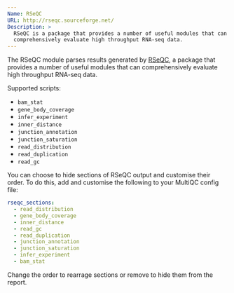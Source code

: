 ```yaml
---
Name: RSeQC
URL: http://rseqc.sourceforge.net/
Description: >
  RSeQC is a package that provides a number of useful modules that can
  comprehensively evaluate high throughput RNA-seq data.
---
```


The RSeQC module parses results generated by
[RSeQC](http://rseqc.sourceforge.net/),
a package that provides a number of useful modules that can
comprehensively evaluate high throughput RNA-seq data.

Supported scripts:

- `bam_stat`
- `gene_body_coverage`
- `infer_experiment`
- `inner_distance`
- `junction_annotation`
- `junction_saturation`
- `read_distribution`
- `read_duplication`
- `read_gc`

You can choose to hide sections of RSeQC output and customise their order.
To do this, add and customise the following to your MultiQC config file:

```yaml
rseqc_sections:
  - read_distribution
  - gene_body_coverage
  - inner_distance
  - read_gc
  - read_duplication
  - junction_annotation
  - junction_saturation
  - infer_experiment
  - bam_stat
```

Change the order to rearrage sections or remove to hide them from the report.
